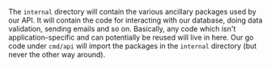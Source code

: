 The `internal` directory will contain the various ancillary packages used by our API. It will contain the code for interacting with our database, doing data validation, sending emails and so on. Basically, any code which isn't application-specific and can potentially be reused will live in here. Our go code under `cmd/api` will import the packages in the `internal` directory (but never the other way around).
